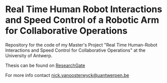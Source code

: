 # Real Time Human Robot Interactions and Speed Control of a Robotic Arm for Collaborative Operations


Repository for the code of my Master's Project "Real Time Human-Robot Interactions and Speed Control for Collaborative Operations" at the University of Antwerp.

Thesis can be found on [ResearchGate](https://www.researchgate.net/publication/326717734_Real_Time_Human_Robot_Interactions_and_Speed_Control_of_a_Robotic_Arm_for_Collaborative_Operations)

For more info contact nick.vanoosterwyck@uantwerpen.be
